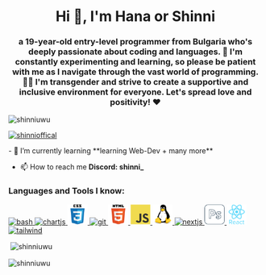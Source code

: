 <h1 align="center">Hi 👋, I'm Hana or Shinni</h1>
<h3 align="center">a 19-year-old entry-level programmer from Bulgaria who's deeply passionate about coding and languages. 🌱 I'm constantly experimenting and learning, so please be patient with me as I navigate through the vast world of programming. 🏳️‍⚧️ I'm transgender and strive to create a supportive and inclusive environment for everyone. Let's spread love and positivity! ❤️</h3>
<p align="left"> <img src="https://komarev.com/ghpvc/?username=shinniuwu&label=Profile%20views&color=0e75b6&style=flat" alt="shinniuwu" /> </p>

<p align="left"> <a href="https://twitter.com/shinnioffical" target="blank"><img src="https://img.shields.io/twitter/follow/shinnioffical?logo=twitter&style=for-the-badge" alt="shinnioffical" /></a> </p>
- 🌱 I’m currently learning **learning Web-Dev + many more**

- 📫 How to reach me **Discord: shinni_**


<h3 align="left">Languages and Tools I know:</h3>
<p align="left"> <a href="https://www.gnu.org/software/bash/" target="_blank" rel="noreferrer"> <img src="https://www.vectorlogo.zone/logos/gnu_bash/gnu_bash-icon.svg" alt="bash" width="40" height="40"/> </a> <a href="https://www.chartjs.org" target="_blank" rel="noreferrer"> <img src="https://www.chartjs.org/media/logo-title.svg" alt="chartjs" width="40" height="40"/> </a> <a href="https://www.w3schools.com/css/" target="_blank" rel="noreferrer"> <img src="https://raw.githubusercontent.com/devicons/devicon/master/icons/css3/css3-original-wordmark.svg" alt="css3" width="40" height="40"/> </a> <a href="https://git-scm.com/" target="_blank" rel="noreferrer"> <img src="https://www.vectorlogo.zone/logos/git-scm/git-scm-icon.svg" alt="git" width="40" height="40"/> </a> <a href="https://www.w3.org/html/" target="_blank" rel="noreferrer"> <img src="https://raw.githubusercontent.com/devicons/devicon/master/icons/html5/html5-original-wordmark.svg" alt="html5" width="40" height="40"/> </a> <a href="https://developer.mozilla.org/en-US/docs/Web/JavaScript" target="_blank" rel="noreferrer"> <img src="https://raw.githubusercontent.com/devicons/devicon/master/icons/javascript/javascript-original.svg" alt="javascript" width="40" height="40"/> </a> <a href="https://www.linux.org/" target="_blank" rel="noreferrer"> <img src="https://raw.githubusercontent.com/devicons/devicon/master/icons/linux/linux-original.svg" alt="linux" width="40" height="40"/> </a> <a href="https://nextjs.org/" target="_blank" rel="noreferrer"> <img src="https://cdn.worldvectorlogo.com/logos/nextjs-2.svg" alt="nextjs" width="40" height="40"/> </a> <a href="https://www.photoshop.com/en" target="_blank" rel="noreferrer"> <img src="https://raw.githubusercontent.com/devicons/devicon/master/icons/photoshop/photoshop-line.svg" alt="photoshop" width="40" height="40"/> </a> <a href="https://reactjs.org/" target="_blank" rel="noreferrer"> <img src="https://raw.githubusercontent.com/devicons/devicon/master/icons/react/react-original-wordmark.svg" alt="react" width="40" height="40"/> </a> <a href="https://tailwindcss.com/" target="_blank" rel="noreferrer"> <img src="https://www.vectorlogo.zone/logos/tailwindcss/tailwindcss-icon.svg" alt="tailwind" width="40" height="40"/> </a> </p>

<p>&nbsp;<img align="center" src="https://github-readme-stats.vercel.app/api?username=shinniuwu&theme=dark&show_icons=true&locale=en" alt="shinniuwu" /></p>

<p><img align="center" src="https://github-readme-streak-stats.herokuapp.com/?user=shinniuwu&theme=dark" alt="shinniuwu" /></p>

